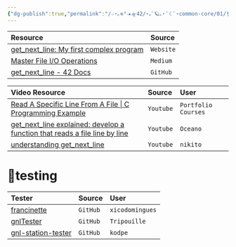 ```yaml
---
{"dg-publish":true,"permalink":"/☆⋆｡𖦹°‧★🛸42/⋆｡ﾟ🪐｡⋆ ﾟ☾ ﾟ⋆common-core/01/🪱get_next_line/🧰 resources for get_next_line/","tags":["42madrid","milestone1"]}
---
```





|Resource|Source|
|:--|:--|
|[get_next_line: My first complex program](https://yannick.eu/gnl)|`Website`|
|[Master File I/O Operations](https://medium.com/p/5fb001d1fff5)|`Medium`|
|[get_next_line - 42 Docs](https://harm-smits.github.io/42docs/projects/get_next_line)|`GitHub`|

|Video Resource|Source|User|
|:--|:--|:--|
|[Read A Specific Line From A File \| C Programming Example](https://www.youtube.com/watch?v=w0mgn6OLKUs)|`Youtube`|`Portfolio Courses`|
|[get_next_line explained: develop a function that reads a file line by line](https://www.youtube.com/watch?v=8E9siq7apUU)|`Youtube`|`Oceano`|
|[understanding get_next_line](https://www.youtube.com/watch?v=-Mt2FdJjVno)|`Youtube`|`nikito`|

# 🧪testing

|Tester|Source|User|
|:--|:--|:--|
|[francinette](https://github.com/xicodomingues/francinette)|`GitHub`|`xicodomingues`|
|[gnlTester](https://github.com/Tripouille/gnlTester)|`GitHub`|`Tripouille`|
|[gnl-station-tester](https://github.com/kodpe/gnl-station-tester)|`GitHub`|`kodpe`|
